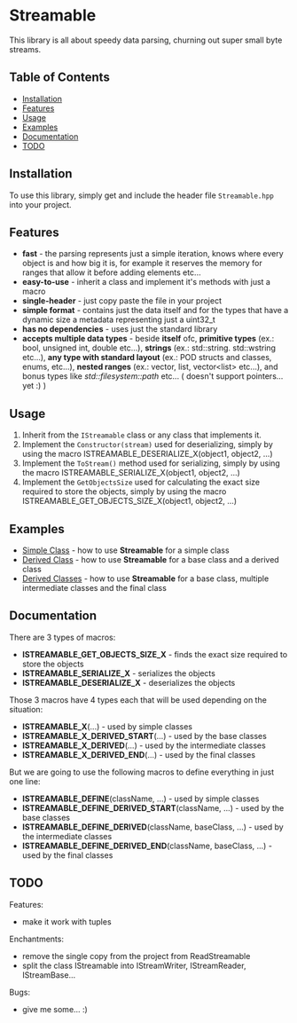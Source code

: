 # Streamable

This library is all about speedy data parsing, churning out super small byte streams.

## Table of Contents

- [Installation](#installation)
- [Features](#features)
- [Usage](#usage)
- [Examples](#examples)
- [Documentation](#documentation)
- [TODO](#todo)

## Installation

To use this library, simply get and include the header file `Streamable.hpp` into your project.

## Features

- **fast** - the parsing represents just a simple iteration, knows where every object is and how big it is, for example it reserves the memory for ranges that allow it before adding elements etc...
- **easy-to-use** - inherit a class and implement it's methods with just a macro
- **single-header** - just copy paste the file in your project
- **simple format** - contains just the data itself and for the types that have a dynamic size a metadata representing just a uint32_t
- **has no dependencies** - uses just the standard library
- **accepts multiple data types** - beside **itself** ofc, **primitive types** (ex.: bool, unsigned int, double etc...), **strings** (ex.: std::string. std::wstring etc...), **any type with standard layout** (ex.: POD structs and classes, enums, etc...), **nested ranges** (ex.: vector, list, vector&lt;list&gt; etc...), and bonus types like *std::filesystem::path* etc... ( doesn't support pointers... yet :) )

## Usage

1. Inherit from the `IStreamable` class or any class that implements it.
2. Implement the `Constructor(stream)` used for deserializing, simply by using the macro ISTREAMABLE_DESERIALIZE_X(object1, object2, ...)
3. Implement the `ToStream()` method used for serializing, simply by using the macro ISTREAMABLE_SERIALIZE_X(object1, object2, ...)
4. Implement the `GetObjectsSize` used for calculating the exact size required to store the objects, simply by using the macro ISTREAMABLE_GET_OBJECTS_SIZE_X(object1, object2, ...)

## Examples

- [Simple Class](https://github.com/ClaudiuHBann/Streamable/blob/main/Example%20Simple%20Class.cpp) - how to use **Streamable** for a simple class
- [Derived Class](https://github.com/ClaudiuHBann/Streamable/blob/main/Example%20Derived%20Class.cpp) - how to use **Streamable** for a base class and a derived class
- [Derived Classes](https://github.com/ClaudiuHBann/Streamable/blob/main/Example%20Derived%20Class%2B.cpp) - how to use **Streamable** for a base class, multiple intermediate classes and the final class

## Documentation

There are 3 types of macros:
- **ISTREAMABLE_GET_OBJECTS_SIZE_X** - finds the exact size required to store the objects
- **ISTREAMABLE_SERIALIZE_X** - serializes the objects
- **ISTREAMABLE_DESERIALIZE_X** - deserializes the objects

Those 3 macros have 4 types each that will be used depending on the situation:
- **ISTREAMABLE_X**(...) - used by simple classes
- **ISTREAMABLE_X_DERIVED_START**(...) - used by the base classes
- **ISTREAMABLE_X_DERIVED**(...) - used by the intermediate classes
- **ISTREAMABLE_X_DERIVED_END**(...) - used by the final classes

But we are going to use the following macros to define everything in just one line:
- **ISTREAMABLE_DEFINE**(className, ...) - used by simple classes
- **ISTREAMABLE_DEFINE_DERIVED_START**(className, ...) - used by the base classes
- **ISTREAMABLE_DEFINE_DERIVED**(className, baseClass, ...) - used by the intermediate classes
- **ISTREAMABLE_DEFINE_DERIVED_END**(className, baseClass, ...) - used by the final classes

## TODO

Features:
- make it work with tuples

Enchantments:
- remove the single copy from the project from ReadStreamable
- split the class IStreamable into IStreamWriter, IStreamReader, IStreamBase...

Bugs:
- give me some... :)
